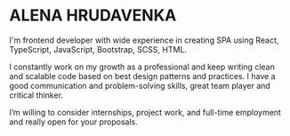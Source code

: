 # ALENA HRUDAVENKA

I'm frontend developer with wide experience in creating SPA using React, TypeScript, JavaScript, Bootstrap, SCSS, HTML.

I constantly work on my growth as a professional and keep writing clean and scalable code based on best design patterns and practices. I have a good communication and problem-solving skills, great team player and critical thinker.

I’m willing to consider internships, project work, and full-time employment and really open for your proposals.

